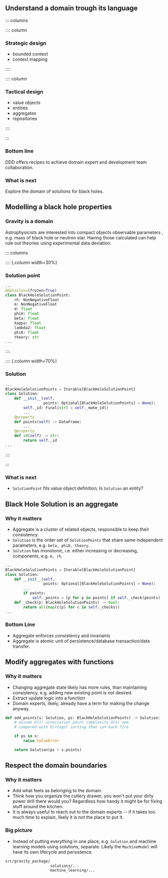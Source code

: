 ## Understand a domain trough its language

::: columns

:::: column

### Strategic design

- bounded context
- context mapping

::::

:::: column

### Tactical design

- value objects
- entities
- aggregates
- repositories

::::

:::

### Bottom line

DDD offers recipes to achieve domain expert and development team collaboration.

### What is next

Explore the domain of solutions for black holes.

## Modelling a black hole properties

### Gravity is a domain

Astrophysicists are interested into compact objects observable parameters
, e.g. mass of black hole or neutron star. Having those calculated can help
rule out theories using experimental data deviation.

::: columns

:::: {.column width=30%}

### Solution point

```python
...
@dataclass(frozen=True)
class BlackHoleSolutionPoint:
    rh: NonNegativeFloat
    m: NonNegativeFloat
    d: float
    phiH: float
    beta: float
    kappa: float
    lambda2: float
    phi0: float
    theory: str
...
```
::::

:::: {.column width=70%}

### Solution

```python
...
BlackHoleSolutionPoints = Iterable[BlackHoleSolutionPoint]
class Solution:
    def __init__(self,
                 points: Optional[BlackHoleSolutionPoints] = None):
        self._id: Final[str] = self._make_id()
        ...
    @property
    def points(self) -> DataFrame:
        ...
    @property
    def id(self) -> str:
        return self._id
...
```

::::

:::

### What is next

- `SolutionPoint` fits value object definition; Is `Solution` an entity?

## Black Hole Solution is an aggregate

### Why it matters

- Aggregate is a cluster of related objects, responsible to keep their
consistency.
- `Solution` is the order set of `SolutionPoints` that share same independent
parameters, e.g. `beta, phi0, theory`.
- `Solution` has monotonic, i.e. either increasing or decreasing, components,
e.g. `m, rh`.

```python
...
BlackHoleSolutionPoints = Iterable[BlackHoleSolutionPoint]
class Solution:
    def __init__(self,
                 points: Optional[BlackHoleSolutionPoints] = None):
        ...
        if points:
            self._points = [p for p in points] if self._check(points)
    def _check(p: BlackHoleSolutionPoints) -> bool:
        return all(map(c(p) for c in self._checks))
...
```

### Bottom Line

- Aggregate enforces consistency and invariants
- Aggregate is atomic unit of persistence/database transaction/data transfer.

## Modify aggregates with functions

### Why it matters

- Changing aggregate state likely has more rules, than maintaining consistency,
e.g. adding new existing point is not desired.
- Extract update logic into a function
- Domain experts, likely, already have a term for making the change anyway.

```python
def add_points(s: Solution, ps: BlackHoleSolutionPoints) -> Solution:
    # assume O(1) association point complexity O(n) ope
    # compared with O(nlogn) sorting that can back fire

    if ps in s:
        raise ValueError

    return Solution(ps + s.points)
```
## Respect the domain boundaries

### Why it matters

- Add what feels as belonging to the domain.
- Think how you organize the cutlery drawer; you won't put your dirty power
drill there would you? Regardless how handy it might be for fixing stuff around
the kitchen.
- It is always useful to reach out to the domain experts -- if it takes too much
  time to explain, likely it is not the place to put it.

### Big picture

- Instead of putting everything in one place, e.g. `Solution` and machine
learning models using solutions, separate. Likely the `MachineModel` will have
its own lifecycle and persistence.

```bash
src/gravity_package/
                    solutions/...
                    machine_learning/...
```
